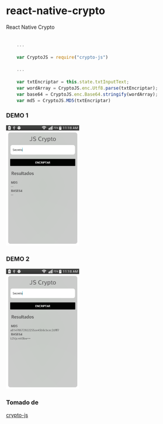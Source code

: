 # react-native-crypto

React Native Crypto


```javascript

    ...
    
    var CryptoJS = require("crypto-js")
    
    ...

    var txtEncriptar = this.state.txtInputText;
    var wordArray = CryptoJS.enc.Utf8.parse(txtEncriptar);
    var base64 = CryptoJS.enc.Base64.stringify(wordArray); 
    var md5 = CryptoJS.MD5(txtEncriptar)


 ```

### DEMO 1
<img width="200" alt="Demo1" src="https://github.com/sbpinilla/react-native-crypto/blob/master/demo/demo1.png">

### DEMO 2
<img width="200" alt="Demo1" src="https://github.com/sbpinilla/react-native-crypto/blob/master/demo/demo2.png">

### Tomado de 
[crypto-js](https://www.npmjs.com/package/crypto-js)

